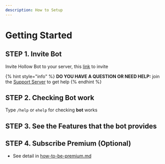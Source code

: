 ```yaml
---
description: How to Setup
---
```


# Getting Started

## STEP 1. Invite Bot

Invite Hollow Bot to your server, this [link](https://top.gg/bot/887757121830141963) to invite

{% hint style="info" %}
**DO YOU HAVE A QUESTION OR NEED HELP:** join the [Support Server](https://discord.gg/ActtuYWMfZ) to get help
{% endhint %}

## STEP 2. Checking Bot work

Type `/help` or `ehelp` for checking **bot** works

## STEP 3. See the Features that the bot provides

## STEP 4. Subscribe Premium (Optional)

* See detail in [how-to-be-premium.md](how-to-be-premium.md "mention")&#x20;


